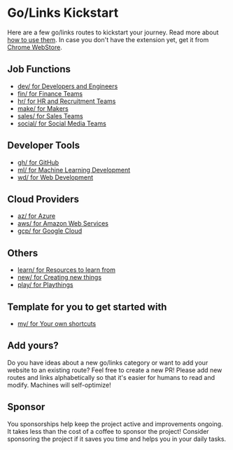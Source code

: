 # Go/Links Kickstart

Here are a few go/links routes to kickstart your journey. Read more about [how to use them](https://www.cakeai.app/products/go-links/tips-and-tricks). In case you don't have the extension yet, get it from [Chrome WebStore](https://chrome.google.com/webstore/detail/golinks-by-cakeai/dckdgafmolplnahlgfecdfncojbbdfhn).

## Job Functions

- [dev/ for Developers and Engineers](https://raw.githubusercontent.com/VikramTiwari/golinks-kickstart/main/src/dev.json)
- [fin/ for Finance Teams](https://raw.githubusercontent.com/VikramTiwari/golinks-kickstart/main/src/fin.json)
- [hr/ for HR and Recruitment Teams](https://raw.githubusercontent.com/VikramTiwari/golinks-kickstart/main/src/hr.json)
- [make/ for Makers](https://raw.githubusercontent.com/VikramTiwari/golinks-kickstart/main/src/make.json)
- [sales/ for Sales Teams](https://raw.githubusercontent.com/VikramTiwari/golinks-kickstart/main/src/sales.json)
- [social/ for Social Media Teams](https://raw.githubusercontent.com/VikramTiwari/golinks-kickstart/main/src/social.json)

## Developer Tools

- [gh/ for GitHub](https://raw.githubusercontent.com/VikramTiwari/golinks-kickstart/main/src/gh.json)
- [ml/ for Machine Learning Development]('https://raw.githubusercontent.com/VikramTiwari/golinks-kickstart/main/src/ml.json)
- [wd/ for Web Development](https://raw.githubusercontent.com/VikramTiwari/golinks-kickstart/main/src/wd.json)

## Cloud Providers

- [az/ for Azure](https://raw.githubusercontent.com/VikramTiwari/golinks-kickstart/main/src/az.json)
- [aws/ for Amazon Web Services](https://raw.githubusercontent.com/VikramTiwari/golinks-kickstart/main/src/aws.json)
- [gcp/ for Google Cloud](https://raw.githubusercontent.com/VikramTiwari/golinks-kickstart/main/src/gcp.json)

## Others

- [learn/ for Resources to learn from](https://raw.githubusercontent.com/VikramTiwari/golinks-kickstart/main/src/learn.json)
- [new/ for Creating new things](https://raw.githubusercontent.com/VikramTiwari/golinks-kickstart/main/src/new.json)
- [play/ for Playthings](https://raw.githubusercontent.com/VikramTiwari/golinks-kickstart/main/src/play.json)

## Template for you to get started with

- [my/ for Your own shortcuts](https://raw.githubusercontent.com/VikramTiwari/golinks-kickstart/main/src/my.json)

## Add yours?

Do you have ideas about a new go/links category or want to add your website to an existing route? Feel free to create a new PR! Please add new routes and links alphabetically so that it's easier for humans to read and modify. Machines will self-optimize!

## Sponsor

You sponsorships help keep the project active and improvements ongoing. It takes less than the cost of a coffee to sponsor the project! Consider sponsoring the project if it saves you time and helps you in your daily tasks.
